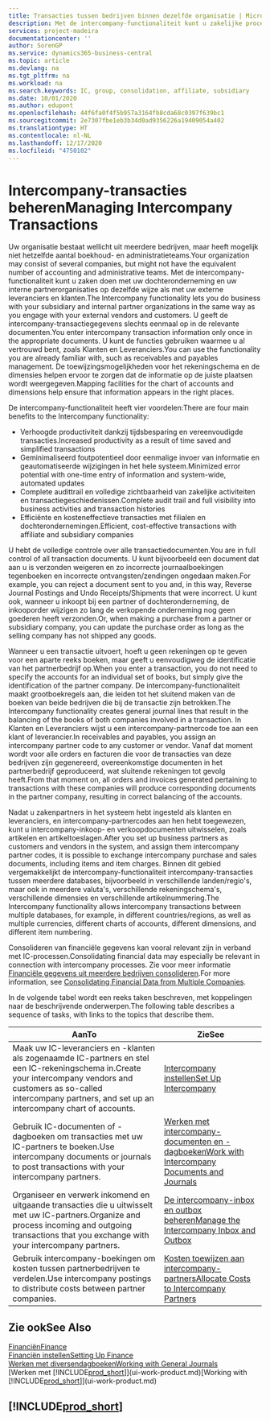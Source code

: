 ```yaml
---
title: Transacties tussen bedrijven binnen dezelfde organisatie | Microsoft Docs
description: Met de intercompany-functionaliteit kunt u zakelijke processen en transacties tussen bedrijven binnen dezelfde organisatie vereenvoudigen.
services: project-madeira
documentationcenter: ''
author: SorenGP
ms.service: dynamics365-business-central
ms.topic: article
ms.devlang: na
ms.tgt_pltfrm: na
ms.workload: na
ms.search.keywords: IC, group, consolidation, affiliate, subsidiary
ms.date: 10/01/2020
ms.author: edupont
ms.openlocfilehash: 44f6fa0f4f5b957a3164fb8cda68c0397f639bc1
ms.sourcegitcommit: 2e7307fbe1eb3b34d0ad9356226a19409054a402
ms.translationtype: HT
ms.contentlocale: nl-NL
ms.lasthandoff: 12/17/2020
ms.locfileid: "4750102"
---
```

# <a name="managing-intercompany-transactions"></a><span data-ttu-id="d7f70-103">Intercompany-transacties beheren</span><span class="sxs-lookup"><span data-stu-id="d7f70-103">Managing Intercompany Transactions</span></span>
<span data-ttu-id="d7f70-104">Uw organisatie bestaat wellicht uit meerdere bedrijven, maar heeft mogelijk niet hetzelfde aantal boekhoud- en administratieteams.</span><span class="sxs-lookup"><span data-stu-id="d7f70-104">Your organization may consist of several companies, but might not have the equivalent number of accounting and administrative teams.</span></span> <span data-ttu-id="d7f70-105">Met de intercompany-functionaliteit kunt u zaken doen met uw dochteronderneming en uw interne partnerorganisaties op dezelfde wijze als met uw externe leveranciers en klanten.</span><span class="sxs-lookup"><span data-stu-id="d7f70-105">The Intercompany functionality lets you do business with your subsidiary and internal partner organizations in the same way as you engage with your external vendors and customers.</span></span> <span data-ttu-id="d7f70-106">U geeft de intercompany-transactiegegevens slechts eenmaal op in de relevante documenten.</span><span class="sxs-lookup"><span data-stu-id="d7f70-106">You enter intercompany transaction information only once in the appropriate documents.</span></span> <span data-ttu-id="d7f70-107">U kunt de functies gebruiken waarmee u al vertrouwd bent, zoals Klanten en Leveranciers.</span><span class="sxs-lookup"><span data-stu-id="d7f70-107">You can use the functionality you are already familiar with, such as receivables and payables management.</span></span> <span data-ttu-id="d7f70-108">De toewijzingsmogelijkheden voor het rekeningschema en de dimensies helpen ervoor te zorgen dat de informatie op de juiste plaatsen wordt weergegeven.</span><span class="sxs-lookup"><span data-stu-id="d7f70-108">Mapping facilities for the chart of accounts and dimensions help ensure that information appears in the right places.</span></span>  

<span data-ttu-id="d7f70-109">De intercompany-functionaliteit heeft vier voordelen:</span><span class="sxs-lookup"><span data-stu-id="d7f70-109">There are four main benefits to the Intercompany functionality:</span></span>  

- <span data-ttu-id="d7f70-110">Verhoogde productiviteit dankzij tijdsbesparing en vereenvoudigde transacties.</span><span class="sxs-lookup"><span data-stu-id="d7f70-110">Increased productivity as a result of time saved and simplified transactions</span></span>  
- <span data-ttu-id="d7f70-111">Geminimaliseerd foutpotentieel door eenmalige invoer van informatie en geautomatiseerde wijzigingen in het hele systeem.</span><span class="sxs-lookup"><span data-stu-id="d7f70-111">Minimized error potential with one-time entry of information and system-wide, automated updates</span></span>  
- <span data-ttu-id="d7f70-112">Complete audittrail en volledige zichtbaarheid van zakelijke activiteiten en transactiegeschiedenissen.</span><span class="sxs-lookup"><span data-stu-id="d7f70-112">Complete audit trail and full visibility into business activities and transaction histories</span></span>  
- <span data-ttu-id="d7f70-113">Efficiënte en kosteneffectieve transacties met filialen en dochterondernemingen.</span><span class="sxs-lookup"><span data-stu-id="d7f70-113">Efficient, cost-effective transactions with affiliate and subsidiary companies</span></span>  

<span data-ttu-id="d7f70-114">U hebt de volledige controle over alle transactiedocumenten.</span><span class="sxs-lookup"><span data-stu-id="d7f70-114">You are in full control of all transaction documents.</span></span> <span data-ttu-id="d7f70-115">U kunt bijvoorbeeld een document dat aan u is verzonden weigeren en zo incorrecte journaalboekingen tegenboeken en incorrecte ontvangsten/zendingen ongedaan maken.</span><span class="sxs-lookup"><span data-stu-id="d7f70-115">For example, you can reject a document sent to you and, in this way, Reverse Journal Postings and Undo Receipts/Shipments that were incorrect.</span></span> <span data-ttu-id="d7f70-116">U kunt ook, wanneer u inkoopt bij een partner of dochteronderneming, de inkooporder wijzigen zo lang de verkopende onderneming nog geen goederen heeft verzonden.</span><span class="sxs-lookup"><span data-stu-id="d7f70-116">Or, when making a purchase from a partner or subsidiary company, you can update the purchase order as long as the selling company has not shipped any goods.</span></span>  

<span data-ttu-id="d7f70-117">Wanneer u een transactie uitvoert, hoeft u geen rekeningen op te geven voor een aparte reeks boeken, maar geeft u eenvoudigweg de identificatie van het partnerbedrijf op.</span><span class="sxs-lookup"><span data-stu-id="d7f70-117">When you enter a transaction, you do not need to specify the accounts for an individual set of books, but simply give the identification of the partner company.</span></span> <span data-ttu-id="d7f70-118">De intercompany-functionaliteit maakt grootboekregels aan, die leiden tot het sluitend maken van de boeken van beide bedrijven die bij de transactie zijn betrokken.</span><span class="sxs-lookup"><span data-stu-id="d7f70-118">The Intercompany functionality creates general journal lines that result in the balancing of the books of both companies involved in a transaction.</span></span> <span data-ttu-id="d7f70-119">In Klanten en Leveranciers wijst u een intercompany-partnercode toe aan een klant of leverancier.</span><span class="sxs-lookup"><span data-stu-id="d7f70-119">In receivables and payables, you assign an intercompany partner code to any customer or vendor.</span></span> <span data-ttu-id="d7f70-120">Vanaf dat moment wordt voor alle orders en facturen die voor de transacties van deze bedrijven zijn gegenereerd, overeenkomstige documenten in het partnerbedrijf geproduceerd, wat sluitende rekeningen tot gevolg heeft.</span><span class="sxs-lookup"><span data-stu-id="d7f70-120">From that moment on, all orders and invoices generated pertaining to transactions with these companies will produce corresponding documents in the partner company, resulting in correct balancing of the accounts.</span></span>  

 <span data-ttu-id="d7f70-121">Nadat u zakenpartners in het systeem hebt ingesteld als klanten en leveranciers, en intercompany-partnercodes aan hen hebt toegewezen, kunt u intercompany-inkoop- en verkoopdocumenten uitwisselen, zoals artikelen en artikeltoeslagen.</span><span class="sxs-lookup"><span data-stu-id="d7f70-121">After you set up business partners as customers and vendors in the system, and assign them intercompany partner codes, it is possible to exchange intercompany purchase and sales documents, including items and item charges.</span></span> <span data-ttu-id="d7f70-122">Binnen dit gebied vergemakkelijkt de intercompany-functionaliteit intercompany-transacties tussen meerdere databases, bijvoorbeeld in verschillende landen/regio's, maar ook in meerdere valuta's, verschillende rekeningschema's, verschillende dimensies en verschillende artikelnummering.</span><span class="sxs-lookup"><span data-stu-id="d7f70-122">The Intercompany functionality allows intercompany transactions between multiple databases, for example, in different countries/regions, as well as multiple currencies, different charts of accounts, different dimensions, and different item numbering.</span></span>  

<span data-ttu-id="d7f70-123">Consolideren van financiële gegevens kan vooral relevant zijn in verband met IC-processen.</span><span class="sxs-lookup"><span data-stu-id="d7f70-123">Consolidating financial data may especially be relevant in connection with intercompany processes.</span></span> <span data-ttu-id="d7f70-124">Zie voor meer informatie [Financiële gegevens uit meerdere bedrijven consolideren](finance-consolidated-company-reporting.md).</span><span class="sxs-lookup"><span data-stu-id="d7f70-124">For more information, see [Consolidating Financial Data from Multiple Companies](finance-consolidated-company-reporting.md).</span></span>

<span data-ttu-id="d7f70-125">In de volgende tabel wordt een reeks taken beschreven, met koppelingen naar de beschrijvende onderwerpen.</span><span class="sxs-lookup"><span data-stu-id="d7f70-125">The following table describes a sequence of tasks, with links to the topics that describe them.</span></span>

|<span data-ttu-id="d7f70-126">Aan</span><span class="sxs-lookup"><span data-stu-id="d7f70-126">To</span></span> |<span data-ttu-id="d7f70-127">Zie</span><span class="sxs-lookup"><span data-stu-id="d7f70-127">See</span></span>|
|---|---|
|<span data-ttu-id="d7f70-128">Maak uw IC-leveranciers en -klanten als zogenaamde IC-partners en stel een IC-rekeningschema in.</span><span class="sxs-lookup"><span data-stu-id="d7f70-128">Create your intercompany vendors and customers as so-called intercompany partners, and set up an intercompany chart of accounts.</span></span>|[<span data-ttu-id="d7f70-129">Intercompany instellen</span><span class="sxs-lookup"><span data-stu-id="d7f70-129">Set Up Intercompany</span></span>](intercompany-how-setup.md)|
|<span data-ttu-id="d7f70-130">Gebruik IC-documenten of -dagboeken om transacties met uw IC-partners te boeken.</span><span class="sxs-lookup"><span data-stu-id="d7f70-130">Use intercompany documents or journals to post transactions with your intercompany partners.</span></span>|[<span data-ttu-id="d7f70-131">Werken met intercompany-documenten en -dagboeken</span><span class="sxs-lookup"><span data-stu-id="d7f70-131">Work with Intercompany Documents and Journals</span></span>](intercompany-how-work-documents-journals.md)|
|<span data-ttu-id="d7f70-132">Organiseer en verwerk inkomend en uitgaande transacties die u uitwisselt met uw IC-partners.</span><span class="sxs-lookup"><span data-stu-id="d7f70-132">Organize and process incoming and outgoing transactions that you exchange with your intercompany partners.</span></span>|[<span data-ttu-id="d7f70-133">De intercompany-inbox en outbox beheren</span><span class="sxs-lookup"><span data-stu-id="d7f70-133">Manage the Intercompany Inbox and Outbox</span></span>](intercompany-how-manage-intercompany-inbox.md)|
|<span data-ttu-id="d7f70-134">Gebruik intercompany-boekingen om kosten tussen partnerbedrijven te verdelen.</span><span class="sxs-lookup"><span data-stu-id="d7f70-134">Use intercompany postings to distribute costs between partner companies.</span></span>|[<span data-ttu-id="d7f70-135">Kosten toewijzen aan intercompany-partners</span><span class="sxs-lookup"><span data-stu-id="d7f70-135">Allocate Costs to Intercompany Partners</span></span>](intercompany-allocate-costs.md)|

## <a name="see-also"></a><span data-ttu-id="d7f70-136">Zie ook</span><span class="sxs-lookup"><span data-stu-id="d7f70-136">See Also</span></span>
[<span data-ttu-id="d7f70-137">Financiën</span><span class="sxs-lookup"><span data-stu-id="d7f70-137">Finance</span></span>](finance.md)  
[<span data-ttu-id="d7f70-138">Financiën instellen</span><span class="sxs-lookup"><span data-stu-id="d7f70-138">Setting Up Finance</span></span>](finance-setup-finance.md)  
[<span data-ttu-id="d7f70-139">Werken met diversendagboeken</span><span class="sxs-lookup"><span data-stu-id="d7f70-139">Working with General Journals</span></span>](ui-work-general-journals.md)  
<span data-ttu-id="d7f70-140">[Werken met [!INCLUDE[prod_short](includes/prod_short.md)]](ui-work-product.md)</span><span class="sxs-lookup"><span data-stu-id="d7f70-140">[Working with [!INCLUDE[prod_short](includes/prod_short.md)]](ui-work-product.md)</span></span>

## [!INCLUDE[prod_short](includes/free_trial_md.md)]  
